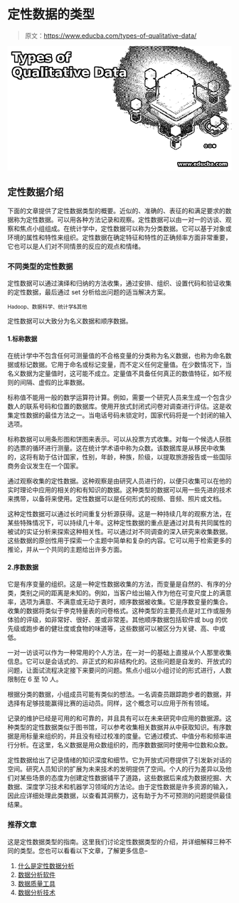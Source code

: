 # 定性数据的类型

> 原文：<https://www.educba.com/types-of-qualitative-data/>

![Types of Qualitative Data](img/08fddc8fbbbe326df2e6ca432f988db1.png)



## 定性数据介绍

下面的文章提供了定性数据类型的概要。近似的、准确的、表征的和满足要求的数据称为定性数据。可以用各种方法记录和观察。定性数据可以由一对一的访谈、观察和焦点小组组成。在统计学中，定性数据可以称为分类数据。它可以基于对象或环境的属性和特性来组织。定性数据在确定特征和特性的正确频率方面非常重要，它也可以是人们对不同情景的反应的观点和情绪。

### 不同类型的定性数据

定性数据可以通过演绎和归纳的方法收集，通过安排、组织、设置代码和验证收集的定性数据，最后通过 set 分析给出问题的适当解决方案。

<small>Hadoop、数据科学、统计学&其他</small>

定性数据可以大致分为名义数据和顺序数据。

#### 1.标称数据

在统计学中不包含任何可测量值的不合格变量的分类称为名义数据，也称为命名数据或标记数据。它用于命名或标记变量，而不定义任何定量值。在少数情况下，当名义数据为定量值时，这可能不成立。定量值不具备任何真正的数值特征，如不规则的间隔、虚假的比率数据。

标称值不能用一般的数学运算符计算。例如，需要一个研究人员来生成一个包含少数人的联系号码和位置的数据库。使用开放式封闭式问卷对调查进行评估。这是收集定性数据的最佳方法之一。当电话号码未锁定时，国家代码将是一个封闭的输入选项。

标称数据可以用条形图和饼图来表示。可以从投票方式收集。对每一个候选人获胜的选票的循环进行测量。这在统计学术语中称为众数。该数据库是从移民中收集的，这将有助于估计国家，性别，年龄，种族，阶级，以提取旅游报告或一些国际商务会议发生在一个国家。

通过观察收集的定性数据。这种观察是由研究人员进行的，以便只收集可以在他的实时理论中应用的相关的和有知识的数据。这种类型的数据可以用一些先进的技术来携带，以备将来使用。定性数据可以是任何形式的视频、音频、照片或文档。

这种定性数据可以通过长时间重复分析源获得。这是一种持续几年的观察方法，在某些特殊情况下，可以持续几十年。这种定性数据的重点是通过对具有共同属性的被试的实证分析来探索这种相关性。可以通过对不同调查的深入研究来收集数据。这些数据的原创性用于探索一个主题中简单和复杂的内容。它可以用于检索更多的推论，并从一个共同的主题给出许多方面。

#### 2.序数数据

它是有序变量的组织。这是一种定性数据收集的方法，而变量是自然的、有序的分类，类别之间的距离是未知的。例如，当客户给出输入作为他在可变尺度上的满意率，选项为满意、不满意或无动于衷时，顺序数据被收集。它是序数变量的集合。收集的数据将类似于李克特量表的问卷格式。这种类型的主要亮点是对工作或服务体验的评级，如非常好、很好、差或非常差。其他顺序数据包括软件或 bug 的优先级或跑步者的健壮度或食物的味道等，这些数据可以被区分为关键、高、中或低。

一对一访谈可以作为一种常用的个人方法，在一对一的基础上直接从个人那里收集信息。它可以是会话式的、非正式的和非结构化的。这些问题是自发的、开放式的问题，让面试流程决定接下来要问的问题。焦点小组以小组讨论的形式进行，人数限制在 6 至 10 人。

根据分类的数据，小组成员可能有类似的想法。一名调查员跟踪跑步者的数据，并选择有足够技能赢得比赛的运动员。同样，这个概念可以应用于所有领域。

记录的维护已经是可用的和可靠的，并且具有可以在未来研究中应用的数据源。这种类型的定性数据类似于图书馆，可以参考收集相关数据并从中获取知识。有序数据是用标量来组织的，并且没有经过校准的度量。它通过模式、中值分布和频率进行分析。在这里，名义数据是用众数组织的，而序数数据同时使用中位数和众数。

定性数据给出了记录情绪的知识深度和细节。它为开放式问卷提供了引发新对话的空间。研究人员知识的扩展为未来技术的发明提供了空间。个人的行为差异以及他们对某些场景的态度为创建定性数据铺平了道路，这些数据后来成为数据挖掘、大数据、深度学习技术和机器学习领域的方法论。由于定性数据是许多资源的输入，因此应详细处理此类数据，以查看其洞察力，这有助于为不可预测的问题提供最佳结果。

### 推荐文章

这是定性数据类型的指南。这里我们讨论定性数据类型的介绍，并详细解释三种不同的类型。您也可以看看以下文章，了解更多信息–

1.  [什么是定性数据分析](https://www.educba.com/what-is-qualitative-data-analysis/)
2.  [数据分析软件](https://www.educba.com/data-analysis-software/)
3.  [数据质量工具](https://www.educba.com/data-quality-tools/)
4.  [数据分析技术](https://www.educba.com/data-analysis-techniques/)





